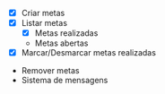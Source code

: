 - [x] Criar metas
- [x] Listar metas
  - [x] Metas realizadas
  - Metas abertas
- [x] Marcar/Desmarcar metas realizadas
- Remover metas
- Sistema de mensagens